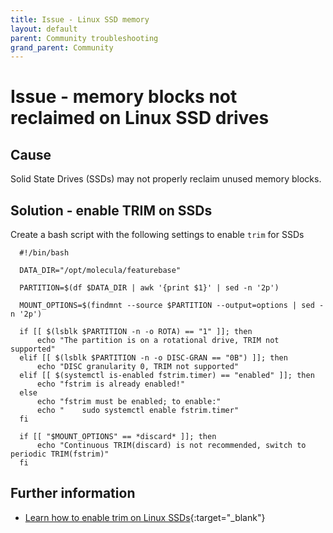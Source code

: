 ```yaml
---
title: Issue - Linux SSD memory
layout: default
parent: Community troubleshooting
grand_parent: Community
---
```


# Issue - memory blocks not reclaimed on Linux SSD drives

## Cause

Solid State Drives (SSDs) may not properly reclaim unused memory blocks.

## Solution - enable TRIM on SSDs

Create a bash script with the following settings to enable `trim` for SSDs

```
  #!/bin/bash

  DATA_DIR="/opt/molecula/featurebase"

  PARTITION=$(df $DATA_DIR | awk '{print $1}' | sed -n '2p')

  MOUNT_OPTIONS=$(findmnt --source $PARTITION --output=options | sed -n '2p')

  if [[ $(lsblk $PARTITION -n -o ROTA) == "1" ]]; then
      echo "The partition is on a rotational drive, TRIM not supported"
  elif [[ $(lsblk $PARTITION -n -o DISC-GRAN == "0B") ]]; then
      echo "DISC granularity 0, TRIM not supported"
  elif [[ $(systemctl is-enabled fstrim.timer) == "enabled" ]]; then
      echo "fstrim is already enabled!"
  else
      echo "fstrim must be enabled; to enable:"
      echo "    sudo systemctl enable fstrim.timer"
  fi

  if [[ "$MOUNT_OPTIONS" == *discard* ]]; then
      echo "Continuous TRIM(discard) is not recommended, switch to periodic TRIM(fstrim)"
  fi
```

## Further information

* [Learn how to enable trim on Linux SSDs](https://opensource.com/article/17/1/solid-state-drives-linux-enabling-trim-ssds){:target="_blank"}
